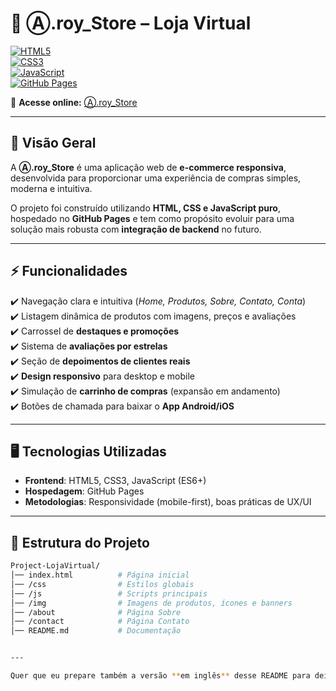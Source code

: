# 🛒 Ⓐ.roy_Store – Loja Virtual

[![HTML5](https://img.shields.io/badge/HTML5-E34F26?logo=html5&logoColor=white)](https://developer.mozilla.org/pt-BR/docs/Web/HTML)  
[![CSS3](https://img.shields.io/badge/CSS3-1572B6?logo=css3&logoColor=white)](https://developer.mozilla.org/pt-BR/docs/Web/CSS)  
[![JavaScript](https://img.shields.io/badge/JavaScript-F7DF1E?logo=javascript&logoColor=black)](https://developer.mozilla.org/pt-BR/docs/Web/JavaScript)  
[![GitHub Pages](https://img.shields.io/badge/Deploy-GitHub%20Pages-181717?logo=github)](https://pages.github.com/)  

📍 **Acesse online:** [Ⓐ.roy_Store](https://alexandreamaral27.github.io/Project-LojaVirtual/index.html)

---

## 📌 Visão Geral
A **Ⓐ.roy_Store** é uma aplicação web de **e-commerce responsiva**, desenvolvida para proporcionar uma experiência de compras simples, moderna e intuitiva.  

O projeto foi construído utilizando **HTML, CSS e JavaScript puro**, hospedado no **GitHub Pages** e tem como propósito evoluir para uma solução mais robusta com **integração de backend** no futuro.

---

## ⚡ Funcionalidades
✔️ Navegação clara e intuitiva (*Home, Produtos, Sobre, Contato, Conta*)  
✔️ Listagem dinâmica de produtos com imagens, preços e avaliações  
✔️ Carrossel de **destaques e promoções**  
✔️ Sistema de **avaliações por estrelas**  
✔️ Seção de **depoimentos de clientes reais**  
✔️ **Design responsivo** para desktop e mobile  
✔️ Simulação de **carrinho de compras** (expansão em andamento)  
✔️ Botões de chamada para baixar o **App Android/iOS**  

---

## 🖥️ Tecnologias Utilizadas
- **Frontend**: HTML5, CSS3, JavaScript (ES6+)  
- **Hospedagem**: GitHub Pages  
- **Metodologias**: Responsividade (mobile-first), boas práticas de UX/UI  

---

## 📂 Estrutura do Projeto
```bash
Project-LojaVirtual/
│── index.html          # Página inicial
│── /css                # Estilos globais
│── /js                 # Scripts principais
│── /img                # Imagens de produtos, ícones e banners
│── /about              # Página Sobre
│── /contact            # Página Contato
│── README.md           # Documentação


---

Quer que eu prepare também a versão **em inglês** desse README para deixar seu repositório mais internacional e atrativo para recrutadores estrangeiros?

